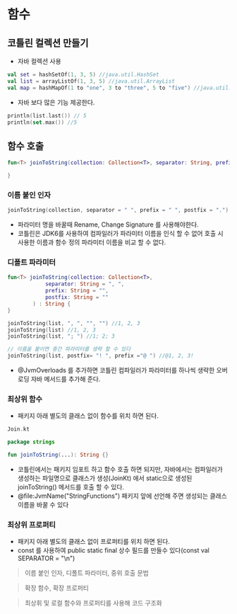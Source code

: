 # 함수


## 코틀린 컬렉션 만들기

 * 자바 컬렉션 사용 

```kotlin
val set = hashSetOf(1, 3, 5) //java.util.HashSet
val list = arrayListOf(1, 3, 5) //java.util.ArrayList
val map = hashMapOf(1 to "one", 3 to "three", 5 to "five") //java.util.HashMap
```
 
 * 자바 보다 많은 기능 제공한다.

```kotlin
println(list.last()) // 5
println(set.max()) //5
```

## 함수 호출
```kotlin
fun<T> joinToString(collection: Collection<T>, separator: String, prefix: String, postfix: String) : String {

}
```

### 이름 붙인 인자
```kotlin
joinToString(collection, separator = " ", prefix = " ", postfix = ".")
```

* 파라미터 명을 바꿀때 Rename, Change Signature 를 사용해야한다.
* 코틀린은 JDK6를 사용하여 컴파일러가 파라미터 이름을 인식 할 수 없어 호출 시 사용한 이름과 함수 정의 파라미터 이름을 비교 할 수 없다.

### 디폴트 파라미터
```kotlin
fun<T> joinToString(collection: Collection<T>, 
            separator: String = ", ",
            prefix: String = "", 
            postfix: String = ""
        ) : String {
}

joinToString(list, ", ", "", "") //1, 2, 3
joinToString(list) //1, 2, 3
joinToString(list, "; ") //1; 2; 3

// 이름을 붙이면 중간 파라미터를 생략 할 수 있다
joinToString(list, postfix= "! ", prefix ="@ ") //@1, 2, 3!
```
 * @JvmOverloads 를 추가하면 코틀린 컴파일러가 파라미터를 하나씩 생략한 오버로딩 자바 메서드를 추가해 준다.

### 최상위 함수
 * 패키지 아래 별도의 클래스 없이 함수를 위치 하면 된다.

```kotlin
Join.kt

package strings

fun joinToString(...): String {}
``` 

* 코틀린에서는 패키지 임포트 하고 함수 호출 하면 되지만, 자바에서는 컴파일러가 생성하는 파일명으로 클래스가 생성(JoinKt) 에서 static으로 생성된 joinToString() 메서드를 호출 할 수 있다.
* @file:JvmName("StringFunctions") 패키지 앞에 선언해 주면 생성되는 클래스 이름을 바꿀 수 있다

### 최상위 프로퍼티
 * 패키지 아래 별도의 클래스 없이 프로퍼티를 위치 하면 된다.
 * const 를 사용하여 public static final 상수 필드를 만들수 있다(const val SEPARATOR = "\n")




> 이름 붙인 인자, 디폴트 파라미터, 중위 호출 문법

> 확장 함수, 확장 프로퍼티

> 최상휘 및 로컬 함수와 프로퍼티를 사용해 코드 구조화 